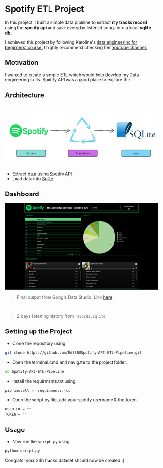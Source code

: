 # Spotify ETL Project

In this project, I built a simple data pipeline to extract **my tracks record** using the **spotify api** and save everyday listened songs into a local **sqlite db**.

I achieved this project by following Karolina's [data engineering for beginners' course.](https://github.com/karolina-sowinska/free-data-engineering-course-for-beginners) I highly recommend checking her [Youtube channel.](https://www.youtube.com/channel/UCAxnMry1lETl47xQWABvH7g)


## Motivation

I wanted to create a simple ETL which would help develop my Data engineering skills. Spotify API was a good place to explore this.

## Architecture
 <br>
<img src="images/spotify flowchartt.png">

-  Extract data using [Spotify API](https://developer.spotify.com/documentation/)
-  Load data into [Sqlite](https://www.sqlite.org/index.html)

## Dashboard

<img src="images/Dashboard.png">

> Final output from Google Data Studio. Link [here](https://datastudio.google.com/reporting/c131e64e-8319-4c5a-927f-f7ca6d641871).
<br>

> 2 days listening history from `records.sqlite`


## Setting up the Project

- Clone the repository using

```bash
git clone https://github.com/RdEl00Spotify-API-ETL-Pipeline.git
```

- Open the terminal/cmd and navigate to the project folder.

```bash
cd Spotify-API-ETL-Pipeline
```

- Install the requirments.txt using

```bash
pip install -r requirments.txt
```
- Open the script.py file, add your spotify username & the token.

```bash
USER_ID = ""
TOKEN = ""
```
## Usage

- Now run the `script.py` using

```bash
python script.py
```

Congrats! your 24h tracks dataset should now be created :)
